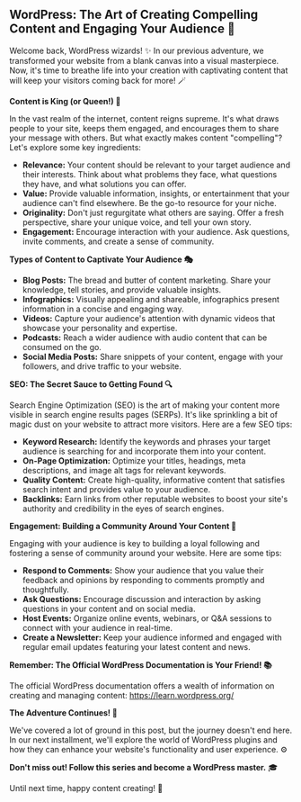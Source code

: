## WordPress: The Art of Creating Compelling Content and Engaging Your Audience 🎤

Welcome back, WordPress wizards! ✨ In our previous adventure, we transformed your website from a blank canvas into a visual masterpiece. Now, it's time to breathe life into your creation with captivating content that will keep your visitors coming back for more! 🪄

**Content is King (or Queen!) 👑**

In the vast realm of the internet, content reigns supreme. It's what draws people to your site, keeps them engaged, and encourages them to share your message with others. But what exactly makes content "compelling"? Let's explore some key ingredients:

* **Relevance:** Your content should be relevant to your target audience and their interests. Think about what problems they face, what questions they have, and what solutions you can offer.
* **Value:** Provide valuable information, insights, or entertainment that your audience can't find elsewhere. Be the go-to resource for your niche.
* **Originality:** Don't just regurgitate what others are saying. Offer a fresh perspective, share your unique voice, and tell your own story.
* **Engagement:** Encourage interaction with your audience. Ask questions, invite comments, and create a sense of community.

**Types of Content to Captivate Your Audience 🎭**

* **Blog Posts:** The bread and butter of content marketing. Share your knowledge, tell stories, and provide valuable insights.
* **Infographics:** Visually appealing and shareable, infographics present information in a concise and engaging way.
* **Videos:** Capture your audience's attention with dynamic videos that showcase your personality and expertise.
* **Podcasts:** Reach a wider audience with audio content that can be consumed on the go.
* **Social Media Posts:** Share snippets of your content, engage with your followers, and drive traffic to your website.

**SEO: The Secret Sauce to Getting Found 🔍**

Search Engine Optimization (SEO) is the art of making your content more visible in search engine results pages (SERPs). It's like sprinkling a bit of magic dust on your website to attract more visitors. Here are a few SEO tips:

* **Keyword Research:** Identify the keywords and phrases your target audience is searching for and incorporate them into your content.
* **On-Page Optimization:** Optimize your titles, headings, meta descriptions, and image alt tags for relevant keywords.
* **Quality Content:** Create high-quality, informative content that satisfies search intent and provides value to your audience.
* **Backlinks:** Earn links from other reputable websites to boost your site's authority and credibility in the eyes of search engines.

**Engagement: Building a Community Around Your Content 🤝**

Engaging with your audience is key to building a loyal following and fostering a sense of community around your website. Here are some tips:

* **Respond to Comments:** Show your audience that you value their feedback and opinions by responding to comments promptly and thoughtfully.
* **Ask Questions:** Encourage discussion and interaction by asking questions in your content and on social media.
* **Host Events:** Organize online events, webinars, or Q&A sessions to connect with your audience in real-time.
* **Create a Newsletter:** Keep your audience informed and engaged with regular email updates featuring your latest content and news.

**Remember: The Official WordPress Documentation is Your Friend! 📚**

The official WordPress documentation offers a wealth of information on creating and managing content: https://learn.wordpress.org/

**The Adventure Continues! 🧭**

We've covered a lot of ground in this post, but the journey doesn't end here. In our next installment, we'll explore the world of WordPress plugins and how they can enhance your website's functionality and user experience. ⚙️

**Don't miss out! Follow this series and become a WordPress master.** 🎓

Until next time, happy content creating! 🎉 
